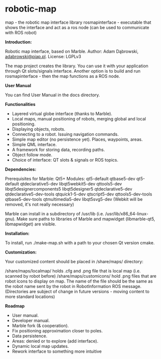 # robotic-map
map - the robotic map interface library
rosmapinterface - executable that shows the interface and act as a ros node (can be used to communicate with ROS robot) 

<b>Introduction:</b>

Robotic map interface, based on Marble. Author: Adam Dąbrowski, adabrowski@piap.pl. License: LGPLv3

The map project creates the library. You can use it with your application through Qt slots/signals interface. Another option is to build and run rosmapinterface - then the map functions as a ROS node.

<b> User Manual </b>

You can find User Manual in the docs directory.

<b>Functionalities</b>

- Layered virtual globe interface (thanks to Marble).
- Local maps, manual positioning of robots, merging global and local positioning.
- Displaying objects, robots.
- Connecting to a robot. Issuing navigation commands.
- Simple map editor (no persistence yet). Places, waypoints, areas.
- Simple QML interface.
- A framework for storing data, recording paths.
- Object follow mode.
- Choice of interface: QT slots & signals or ROS topics.

<b>Dependencies:</b>

Prerequisites for Marble: Qt5+ Modules: qt5-default qtbase5-dev qt5-default qtdeclarative5-dev libqt5webkit5-dev qttools5-dev libqt5designercomponents5 libqt5designer5 qtdeclarative5-dev qtdeclarative5-dev-tools qtquick1-5-dev qtscript5-dev qttools5-dev-tools qtbase5-dev-tools qtmultimedia5-dev libqt5svg5-dev (Webkit will be removed, it's not really necessary)

Marble can install in a subdirectory of /usr/lib (i.e. /usr/lib/x86_64-linux-gnu). Make sure paths to libraries of Marble and mapwidget (libmarble-qt5, libmapwidget) are visible.

<b>Installation:</b>

To install, run ./make-map.sh with a path to your chosen Qt version cmake.

<b>Customization:</b>

Your customized content should be placed in /share/maps/ directory:

/share/maps/localmap/ holds .cfg and .png file that is local map (i.e. scanned by robot before)
/share/maps/customicons/ hold .png files that are robot icons to display on map. The name of the file should be the same as the robot name sent by the robot in RobotInformation ROS message. (Directories are subject of change in future versions - moving content to more standard locations)

<b> Roadmap </b>

- User manual.
- Developer manual.
- Marble fork (& cooperation).
- Fix positioning approximation closer to poles.
- Data persistence.
- Areas: denied or to explore (add interface).
- Dynamic local map updates.
- Rework interface to something more intuitive



